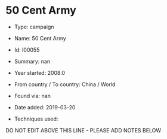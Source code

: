 # 50 Cent Army

* Type: campaign

* Name: 50 Cent Army

* Id: I00055

* Summary: nan

* Year started: 2008.0

* From country / To country: China / World

* Found via: nan

* Date added: 2019-03-20

* Techniques used: 


DO NOT EDIT ABOVE THIS LINE - PLEASE ADD NOTES BELOW
